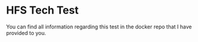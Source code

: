 # HFS Tech Test
You can find all information regarding this test in the docker repo that I have provided to you.